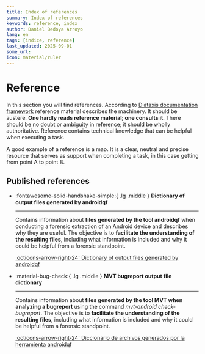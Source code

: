 ```yaml
---
title: Index of references
summary: Index of references
keywords: reference, index
author: Daniel Bedoya Arroyo
lang: en
tags: [indice, reference]
last_updated: 2025-09-01
some_url:
icon: material/ruler
---
```


# Reference

In this section you will find references. According to [Diataxis documentation framework](https://diataxis.fr/reference) reference material describes the machinery. It should be austere. **One hardly reads reference material; one consults it**. There should be no doubt or ambiguity in reference; it should be wholly authoritative. Reference contains technical knowledge that can be helpful when executing a task. 

A good example of a reference is a map. It is a clear, neutral and precise resource that serves as support when completing a task, in this case getting from point A to point B. 

## Published references

<div class="grid cards" markdown>

-   :fontawesome-solid-handshake-simple:{ .lg .middle }      __Dictionary of output files generated by androidqf__

    ---

    Contains information about **files generated by the tool androidqf** when conducting a forensic extraction of an Android device and describes why they are useful. The objective is to **facilitate the understanding of the resulting files**, including what information is included and why it could be helpful from a forensic standpoint.

    [:octicons-arrow-right-24: Dictionary of output files generated by androidqf](01-reference-androidqf-dictionary/)

-   :material-bug-check:{ .lg .middle }      __MVT bugreport output file dictionary__

    ---

    Contains information about **files generated by the tool MVT when analyzing a bugreport** using the command  *mvt-android check-bugreport*. The objective is to **facilitate the understanding of the resulting files**, including what information is included and why it could be helpful from a forensic standpoint.

    [:octicons-arrow-right-24: Diccionario de archivos generados por la herramienta androidqf](02-reference-mvt-bugreport-dictionary/)





</div>
